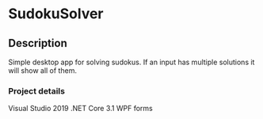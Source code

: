 # SudokuSolver

## Description
Simple desktop app for solving sudokus. If an input has multiple solutions it will show all of them.

### Project details
Visual Studio 2019
.NET Core 3.1
WPF forms
